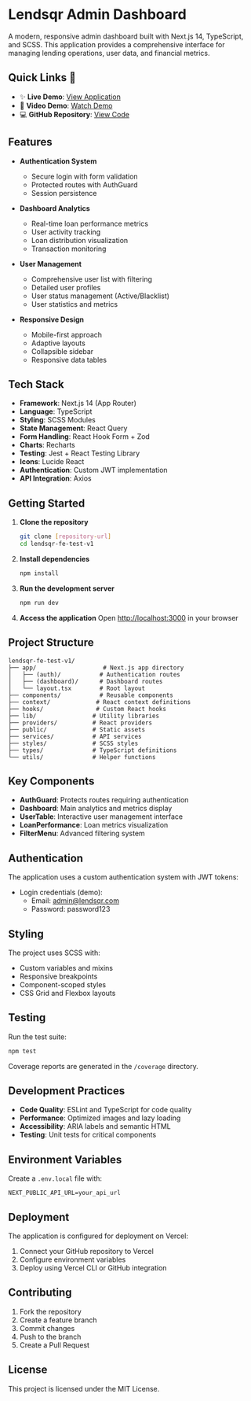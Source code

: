 # Lendsqr Admin Dashboard

A modern, responsive admin dashboard built with Next.js 14, TypeScript, and SCSS. This application provides a comprehensive interface for managing lending operations, user data, and financial metrics.

## Quick Links 🔗

- ✨ **Live Demo**: [View Application](https://idam-victor-lendsqr-fe-test.vercel.app/)
- 🎥 **Video Demo**: [Watch Demo](https://www.loom.com/share/ef006f36b60b484ebc9c896ec81be824)
- 💻 **GitHub Repository**: [View Code](https://github.com/idamvictor/lendsqr-fe-test)

## Features

- **Authentication System**

  - Secure login with form validation
  - Protected routes with AuthGuard
  - Session persistence

- **Dashboard Analytics**

  - Real-time loan performance metrics
  - User activity tracking
  - Loan distribution visualization
  - Transaction monitoring

- **User Management**

  - Comprehensive user list with filtering
  - Detailed user profiles
  - User status management (Active/Blacklist)
  - User statistics and metrics

- **Responsive Design**
  - Mobile-first approach
  - Adaptive layouts
  - Collapsible sidebar
  - Responsive data tables

## Tech Stack

- **Framework**: Next.js 14 (App Router)
- **Language**: TypeScript
- **Styling**: SCSS Modules
- **State Management**: React Query
- **Form Handling**: React Hook Form + Zod
- **Charts**: Recharts
- **Testing**: Jest + React Testing Library
- **Icons**: Lucide React
- **Authentication**: Custom JWT implementation
- **API Integration**: Axios

## Getting Started

1. **Clone the repository**

   ```bash
   git clone [repository-url]
   cd lendsqr-fe-test-v1
   ```

2. **Install dependencies**

   ```bash
   npm install
   ```

3. **Run the development server**

   ```bash
   npm run dev
   ```

4. **Access the application**
   Open [http://localhost:3000](http://localhost:3000) in your browser

## Project Structure

```
lendsqr-fe-test-v1/
├── app/                   # Next.js app directory
│   ├── (auth)/           # Authentication routes
│   ├── (dashboard)/      # Dashboard routes
│   └── layout.tsx        # Root layout
├── components/           # Reusable components
├── context/             # React context definitions
├── hooks/               # Custom React hooks
├── lib/                # Utility libraries
├── providers/          # React providers
├── public/             # Static assets
├── services/           # API services
├── styles/             # SCSS styles
├── types/              # TypeScript definitions
└── utils/              # Helper functions
```

## Key Components

- **AuthGuard**: Protects routes requiring authentication
- **Dashboard**: Main analytics and metrics display
- **UserTable**: Interactive user management interface
- **LoanPerformance**: Loan metrics visualization
- **FilterMenu**: Advanced filtering system

## Authentication

The application uses a custom authentication system with JWT tokens:

- Login credentials (demo):
  - Email: admin@lendsqr.com
  - Password: password123

## Styling

The project uses SCSS with:

- Custom variables and mixins
- Responsive breakpoints
- Component-scoped styles
- CSS Grid and Flexbox layouts

## Testing

Run the test suite:

```bash
npm test
```

Coverage reports are generated in the `/coverage` directory.

## Development Practices

- **Code Quality**: ESLint and TypeScript for code quality
- **Performance**: Optimized images and lazy loading
- **Accessibility**: ARIA labels and semantic HTML
- **Testing**: Unit tests for critical components

## Environment Variables

Create a `.env.local` file with:

```
NEXT_PUBLIC_API_URL=your_api_url
```

## Deployment

The application is configured for deployment on Vercel:

1. Connect your GitHub repository to Vercel
2. Configure environment variables
3. Deploy using Vercel CLI or GitHub integration

## Contributing

1. Fork the repository
2. Create a feature branch
3. Commit changes
4. Push to the branch
5. Create a Pull Request

## License

This project is licensed under the MIT License.
